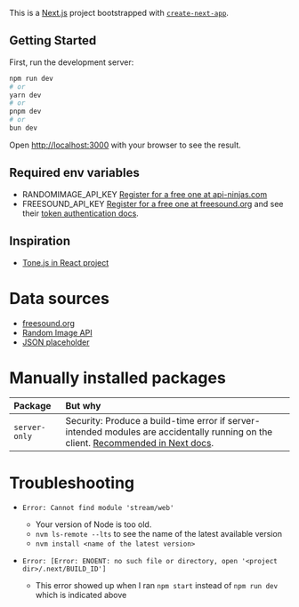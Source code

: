 This is a [Next.js](https://nextjs.org/) project bootstrapped with [`create-next-app`](https://github.com/vercel/next.js/tree/canary/packages/create-next-app).

## Getting Started

First, run the development server:

```bash
npm run dev
# or
yarn dev
# or
pnpm dev
# or
bun dev
```

Open [http://localhost:3000](http://localhost:3000) with your browser to see the result.

## Required env variables

- RANDOMIMAGE_API_KEY [Register for a free one at api-ninjas.com](https://api-ninjas.com/register)
- FREESOUND_API_KEY [Register for a free one at freesound.org](https://freesound.org/apiv2/apply) and see their [token authentication docs](https://freesound.org/docs/api/authentication.html#token-authentication).

## Inspiration

- [Tone.js in React project](https://github.com/Jupaolivera/BasicSynth/blob/master/src/App.js)

# Data sources
- [freesound.org](https://freesound.org/docs/api/)
- [Random Image API](https://api-ninjas.com/api/randomimage)
- [JSON placeholder](https://jsonplaceholder.typicode.com/)

# Manually installed packages

| Package                   | But why |
| :------------------------ | :------ |
| `server-only `            | Security: Produce a build-time error if server-intended modules are accidentally running on the client. [Recommended in Next docs](https://nextjs.org/docs/app/building-your-application/rendering/composition-patterns#keeping-server-only-code-out-of-the-client-environment). |

# Troubleshooting
- `Error: Cannot find module 'stream/web'`
  - Your version of Node is too old.
  - `nvm ls-remote --lts` to see the name of the latest available version
  - `nvm install <name of the latest version>`

- `Error: [Error: ENOENT: no such file or directory, open '<project dir>/.next/BUILD_ID']`
  - This error showed up when I ran `npm start` instead of `npm run dev` which is indicated above
